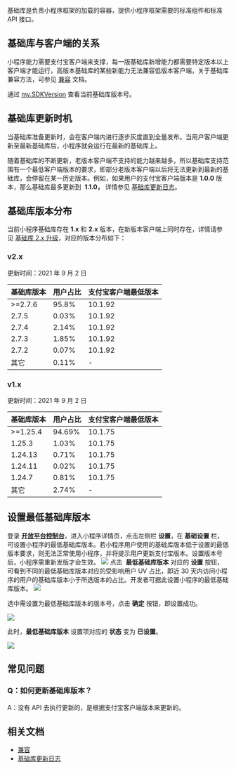 基础库是负责小程序框架的加载的容器，提供小程序框架需要的标准组件和标准 API 接口。

## 基础库与客户端的关系
小程序能力需要支付宝客户端来支撑，每一版基础库新增能力都需要特定版本以上客户端才能运行，高版本基础库的某些新能力无法兼容低版本客户端，关于基础库兼容方法，可参见 [兼容](/mini/framework/compatibility) 文档。

通过 [my.SDKVersion](/mini/api/sdk-version) 查看当前基础库版本号。

## 基础库更新时机
当基础库准备更新时，会在客户端内进行逐步灰度直到全量发布。当用户客户端更新至最新基础库后，小程序就会运行在最新的基础库上。

随着基础库的不断更新，老版本客户端不支持的能力越来越多，所以基础库支持范围有一个最低客户端版本的要求，即部分老版本客户端以后将无法更新到最新的基础库，会停留在某一历史版本。例如，如果用户的支付宝客户端版本是 **1.0.0** 版本，那么基础库最多更新到  **1.1.0，** 详情参见 [基础库更新日志](/mini/ide/framework-changelog)。

## 基础库版本分布
当前小程序基础库存在 **1.x** 和 **2.x** 版本，在新版本客户端上同时存在，详情请参见 [基础库 2.x 升级](https://opendocs.alipay.com/mini/01iq3i)，对应的版本分布如下：

### v2.x
更新时间：2021 年 9 月 2 日

| **基础库版本** | **用户占比** | **支付宝客户端最低版本** |
| --- | --- | --- |
| >=2.7.6 | 95.8% | 10.1.92 |
| 2.7.5 | 0.03% | 10.1.92 |
| 2.7.4 | 2.14% | 10.1.92 |
| 2.7.3 | 1.85% | 10.1.92 |
| 2.7.2 | 0.07% | 10.1.92 |
| 其它 | 0.11% | - |


### v1.x
更新时间：2021 年 9 月 2 日

| **基础库版本** | **用户占比** | **支付宝客户端最低版本** |
| --- | --- | --- |
| >=1.25.4 | 94.69% | 10.1.75 |
| 1.25.3 | 1.03% | 10.1.75 |
| 1.24.13 | 0.71% | 10.1.75 |
| 1.24.11 | 0.02% | 10.1.75 |
| 1.24.7 | 0.81% | 10.1.75 |
| 其它 | 2.74% | - |


## 设置最低基础库版本
登录 [**开放平台控制台**](https://open.alipay.com/platform/developerIndex.htm)，进入小程序详情页，点击左侧栏 **设置**，在 **基础设置** 栏，可设置小程序的最低基础库版本。若小程序用户使用的基础库版本低于设置的最低版本要求，则无法正常使用小程序，并将提示用户更新支付宝版本。设置版本号后，小程序需重新发版才会生效。
![](https://gw.alipayobjects.com/zos/skylark-tools/public/files/74e4e70a1ffa9d7047534c74b140a87e.png#align=left&display=inline&height=281&margin=%5Bobject%20Object%5D&originHeight=716&originWidth=1900&status=done&style=none&width=746)
点击  **最低基础库版本** 对应的 **设置** 按钮，可看到不同的最低基础库版本对应的受影响用户 UV 占比，即近 30 天内访问小程序的用户的基础库版本小于所选版本的占比。开发者可据此设置小程序的最低基础库版本。
![](https://gw.alipayobjects.com/zos/skylark-tools/public/files/57f26caf25895ef949e9bf0510099a59.png#align=left&display=inline&height=419&margin=%5Bobject%20Object%5D&originHeight=447&originWidth=795&status=done&style=none&width=746)

选中需设置为最低基础库版本的版本号，点击 **确定** 按钮，即设置成功。

![](https://gw.alipayobjects.com/zos/skylark-tools/public/files/9f56b392887c919d4c277074fb68b526.png#align=left&display=inline&height=423&margin=%5Bobject%20Object%5D&originHeight=449&originWidth=792&status=done&style=none&width=746)

此时，**最低基础库版本** 设置项对应的 **状态** 变为 **已设置**。

![](https://gw.alipayobjects.com/zos/skylark-tools/public/files/7b51a5e34377a053881a67d3ff052cef.png#align=left&display=inline&height=232&margin=%5Bobject%20Object%5D&originHeight=509&originWidth=1634&status=done&style=none&width=746)


## 常见问题

### Q：如何更新基础库版本？
A：没有 API 去执行更新的，是根据支付宝客户端版本来更新的。

## 相关文档

- [兼容](/mini/framework/compatibility) 
- [基础库更新日志](/mini/ide/framework-changelog)
